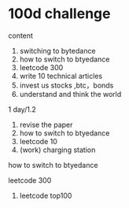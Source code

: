 # 100d challenge

content
1. switching to bytedance
  2.  how to switch to btyedance 
  3.  leetcode 300
  4.  write 10 technical articles
5. invest us stocks ,btc，bonds
6. understand and think the world


1 day/1.2
1. revise the paper
2. how to switch to btyedance
3. leetcode 10
4. (work) charging station

how to switch to btyedance

leetcode 300
1. leetcode top100 
